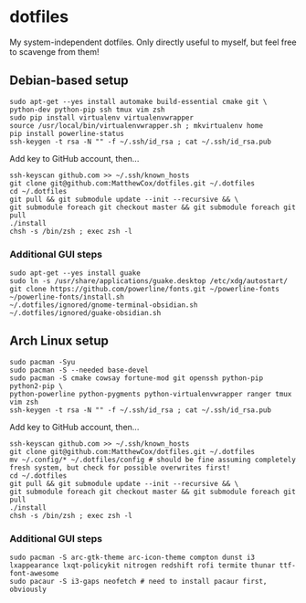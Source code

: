 # dotfiles

My system-independent dotfiles.
Only directly useful to myself, but feel free to scavenge from them!

## Debian-based setup
```
sudo apt-get --yes install automake build-essential cmake git \
python-dev python-pip ssh tmux vim zsh
sudo pip install virtualenv virtualenvwrapper
source /usr/local/bin/virtualenvwrapper.sh ; mkvirtualenv home
pip install powerline-status
ssh-keygen -t rsa -N "" -f ~/.ssh/id_rsa ; cat ~/.ssh/id_rsa.pub
```
Add key to GitHub account, then...
```
ssh-keyscan github.com >> ~/.ssh/known_hosts
git clone git@github.com:MatthewCox/dotfiles.git ~/.dotfiles
cd ~/.dotfiles
git pull && git submodule update --init --recursive && \
git submodule foreach git checkout master && git submodule foreach git pull
./install
chsh -s /bin/zsh ; exec zsh -l
```
### Additional GUI steps
```
sudo apt-get --yes install guake
sudo ln -s /usr/share/applications/guake.desktop /etc/xdg/autostart/
git clone https://github.com/powerline/fonts.git ~/powerline-fonts
~/powerline-fonts/install.sh
~/.dotfiles/ignored/gnome-terminal-obsidian.sh
~/.dotfiles/ignored/guake-obsidian.sh
```

## Arch Linux setup
```
sudo pacman -Syu
sudo pacman -S --needed base-devel
sudo pacman -S cmake cowsay fortune-mod git openssh python-pip python2-pip \
python-powerline python-pygments python-virtualenvwrapper ranger tmux vim zsh
ssh-keygen -t rsa -N "" -f ~/.ssh/id_rsa ; cat ~/.ssh/id_rsa.pub
```
Add key to GitHub account, then...
```
ssh-keyscan github.com >> ~/.ssh/known_hosts
git clone git@github.com:MatthewCox/dotfiles.git ~/.dotfiles
mv ~/.config/* ~/.dotfiles/config # should be fine assuming completely fresh system, but check for possible overwrites first!
cd ~/.dotfiles
git pull && git submodule update --init --recursive && \
git submodule foreach git checkout master && git submodule foreach git pull
./install
chsh -s /bin/zsh ; exec zsh -l
```
### Additional GUI steps
```
sudo pacman -S arc-gtk-theme arc-icon-theme compton dunst i3 lxappearance lxqt-policykit nitrogen redshift rofi termite thunar ttf-font-awesome
sudo pacaur -S i3-gaps neofetch # need to install pacaur first, obviously
```
